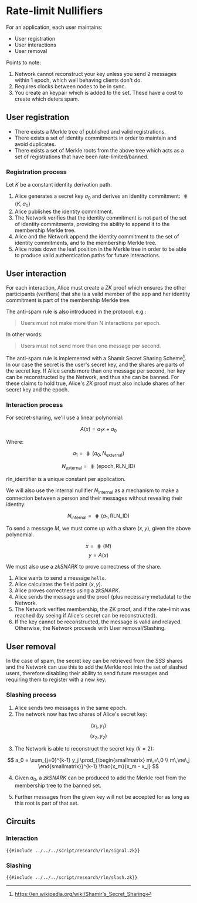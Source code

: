 # Rate-limit Nullifiers

For an application, each user maintains:

* User registration
* User interactions
* User removal

Points to note:

1. Network cannot reconstruct your key unless you send 2 messages
   within 1 epoch, which well behaving clients don't do.
2. Requires clocks between nodes to be in sync.
3. You create an keypair which is added to the set. These have a
   cost to create which deters spam.

## User registration

* There exists a Merkle tree of published and valid registrations.
* There exists a set of identity commitments in order to maintain
  and avoid duplicates.
* There exists a set of Merkle roots from the above tree which acts
  as a set of registrations that have been rate-limited/banned.

### Registration process

Let $K$ be a constant identity derivation path.

1. Alice generates a secret key $a_0$ and derives an identity
   commitment: $\hash(K, a_0)$
2. Alice publishes the identity commitment.
3. The Network verifies that the identity commitment is not part of the
   set of identity commitments, providing the ability to append it to
   the membership Merkle tree.
4. Alice and the Network append the identity commitment to the set of
   identity commitments, and to the membership Merkle tree.
5. Alice notes down the leaf position in the Merkle tree in order to be
   able to produce valid authentication paths for future interactions.

## User interaction

For each interaction, Alice must create a _ZK_ proof which ensures
the other participants (verifiers) that she is a valid member of the
app and her identity commitment is part of the membership Merkle tree.

The anti-spam rule is also introduced in the protocol. e.g.:

> Users must not make more than N interactions per epoch.

In other words:

> Users must not send more than one message per second.

The anti-spam rule is implemented with a Shamir Secret Sharing
Scheme[^1]. In our case the secret is the user's secret key, and
the shares are parts of the secret key. If Alice sends more than one
message per second, her key can be reconstructed by the Network, and
thus she can be banned. For these claims to hold true, Alice's _ZK_
proof must also include shares of her secret key and the epoch.

### Interaction process

For secret-sharing, we'll use a linear polynomial:

$$ A(x) = a_1 x + a_0 $$

Where:

$$ a_1 = \hash(a_0, N_\text{external}) $$

$$ N_\text{external} = \hash(\text{epoch}, \text{RLN\_ID}) $$

$\text{rln\_identifier}$ is a unique constant per application.

We will also use the internal nullifier
$N_\text{internal}$ as a mechanism to make a
connection between a person and their messages without revealing their
identity:

$$ N_\text{internal} = \hash(a_1, \text{RLN\_ID}) $$

To send a message $M$, we must come up with a share $(x, y)$, given the
above polynomial.

$$ x = \hash(M) $$
$$ y = A(x) $$

We must also use a _zkSNARK_ to prove correctness of the share.

1. Alice wants to send a message `hello`.
2. Alice calculates the field point $(x, y)$.
3. Alice proves correctness using a _zkSNARK_.
4. Alice sends the message and the proof (plus necessary metadata) to
   the Network.
5. The Network verifies membership, the ZK proof, and if the rate-limit
   was reached (by seeing if Alice's secret can be reconstructed).
6. If the key cannot be reconstructed, the message is valid and relayed.
   Otherwise, the Network proceeds with User removal/Slashing.

## User removal

In the case of spam, the secret key can be retrieved from the _SSS_
shares and the Network can use this to add the Merkle root into the
set of slashed users, therefore disabling their ability to send future
messages and requiring them to register with a new key.

### Slashing process

1. Alice sends two messages in the same epoch.
2. The network now has two shares of Alice's secret key:

$$ (x_1, y_1) $$
$$ (x_2, y_2) $$

3. The Network is able to reconstruct the secret key ($k=2$):

$$ a_0 = \sum_{j=0}^{k-1} y_j \prod_{\begin{smallmatrix} m\,=\,0 \\ m\,\ne\,j \end{smallmatrix}}^{k-1} \frac{x_m}{x_m - x_j} $$ 

4. Given $a_0$, a _zkSNARK_ can be produced to add the Merkle root from
   the membership tree to the banned set.

5. Further messages from the given key will not be accepted for as long
   as this root is part of that set.

## Circuits

### Interaction

```
{{#include ../../../script/research/rln/signal.zk}}
```

### Slashing

```
{{#include ../../../script/research/rln/slash.zk}}
```

[^1]: <https://en.wikipedia.org/wiki/Shamir's_Secret_Sharing>
